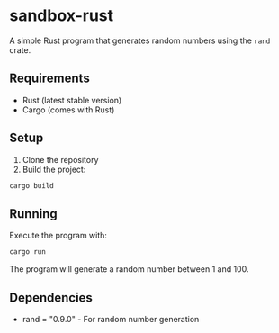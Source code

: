 # sandbox-rust

A simple Rust program that generates random numbers using the `rand` crate.

## Requirements

- Rust (latest stable version)
- Cargo (comes with Rust)

## Setup

1. Clone the repository
2. Build the project:
```bash
cargo build
```

## Running

Execute the program with:
```bash
cargo run
```

The program will generate a random number between 1 and 100.

## Dependencies

- rand = "0.9.0" - For random number generation
